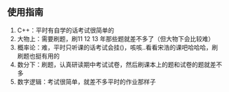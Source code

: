 ## 使用指南

1. C++：平时有自学的话考试很简单的
2. 大物上：需要刷题，刷11 12 13 年那些题就差不多了（但大物下会比较难）
3. 概率论：难，平时只听课的话考试会挂()，咳咳..看看宋浩的课吧哈哈哈，刷刷题也挺有用的
4. 数分下：刷题，认真研读期中考试试卷，然后刷课本上的题和试卷的题就差不多
5. 数字逻辑：考试很简单，就差不多平时的作业那样子

